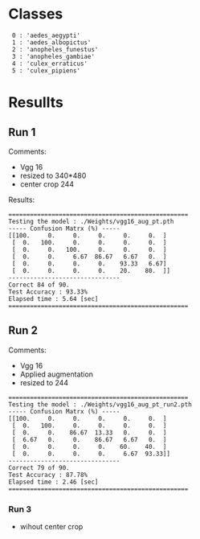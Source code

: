 # Classes

```text
 0 : 'aedes_aegypti'
 1 : 'aedes_albopictus'
 2 : 'anopheles_funestus'
 3 : 'anopheles_gambiae'
 4 : 'culex_erraticus'
 5 : 'culex_pipiens'
```

# Resullts

## Run 1

Comments:
- Vgg 16
- resized to 340*480
- center crop 244

Results:
```text
==================================================
Testing the model : ./Weights/vgg16_aug_pt.pth
----- Confusion Matrx (%) -----
[[100.     0.     0.     0.     0.     0.  ]
 [  0.   100.     0.     0.     0.     0.  ]
 [  0.     0.   100.     0.     0.     0.  ]
 [  0.     0.     6.67  86.67   6.67   0.  ]
 [  0.     0.     0.     0.    93.33   6.67]
 [  0.     0.     0.     0.    20.    80.  ]]
-------------------------------
Correct 84 of 90.
Test Accuracy : 93.33%
Elapsed time : 5.64 [sec]
==================================================
```

## Run 2

Comments:
- Vgg 16
- Applied augmentation
- resized to 244

```text
==================================================
Testing the model : ./Weights/vgg16_aug_pt_run2.pth
----- Confusion Matrx (%) -----
[[100.     0.     0.     0.     0.     0.  ]
 [  0.   100.     0.     0.     0.     0.  ]
 [  0.     0.    86.67  13.33   0.     0.  ]
 [  6.67   0.     0.    86.67   6.67   0.  ]
 [  0.     0.     0.     0.    60.    40.  ]
 [  0.     0.     0.     0.     6.67  93.33]]
-------------------------------
Correct 79 of 90.
Test Accuracy : 87.78%
Elapsed time : 2.46 [sec]
==================================================
```

### Run 3

- wihout center crop
